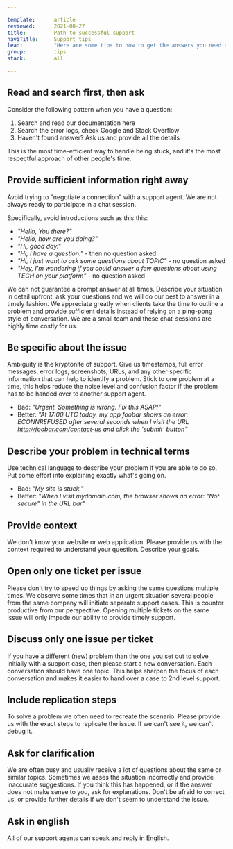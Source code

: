 ```yaml
---

template:      article
reviewed:      2021-08-27
title:         Path to successful support
naviTitle:     Support tips
lead:          "Here are some tips to how to get the answers you need quickly."
group:         tips
stack:         all

---
```


## Read and search first, then ask

Consider the following pattern when you have a question:

1. Search and read our documentation here
2. Search the error logs, check Google and Stack Overflow
3. Haven't found answer? Ask us and provide all the details

This is the most time-efficient way to handle being stuck, and it's the most respectful approach of other people's time.

## Provide sufficient information right away

Avoid trying to "negotiate a connection" with a support agent. We are not always ready to participate in a chat session.

Specifically, avoid introductions such as this this:

- _"Hello, You there?"_
- _"Hello, how are you doing?"_
- _"Hi, good day."_
- _"Hi, I have a question."_ - then no question asked
- _"Hi, I just want to ask some questions about TOPIC"_ - no question asked
- _"Hey, I'm wondering if you could answer a few questions about using TECH on your platform"_ - no question asked

We can not guarantee a prompt answer at all times. Describe your situation in detail upfront, ask your questions and we will do our best to answer in a timely fashion. We appreciate greatly when clients take the time to outline a problem and provide sufficient details instead of relying on a ping-pong style of conversation. We are a small team and these chat-sessions are highly time costly for us.

## Be specific about the issue

Ambiguity is the kryptonite of support. Give us timestamps, full error messages, error logs, screenshots, URLs, and any other specific information that can help to identify a problem. Stick to one problem at a time, this helps reduce the noise level and confusion factor if the problem has to be handed over to another support agent.

* Bad: _"Urgent. Something is wrong. Fix this ASAP!"_
* Better: _"At 17:00 UTC today, my app foobar shows an error: ECONNREFUSED after several seconds when I visit the URL http://foobar.com/contact-us and click the 'submit' button"_

## Describe your problem in technical terms

Use technical language to describe your problem if you are able to do so. Put some effort into explaining exactly what's going on.

* Bad: _"My site is stuck."_
* Better: _"When I visit mydomain.com, the browser shows an error: "Not secure" in the URL bar"_

## Provide context

We don't know your website or web application. Please provide us with the context required to understand your question. Describe your goals.

## Open only one ticket per issue

Please don't try to speed up things by asking the same questions multiple times. We observe some times that in an urgent situation several people from the same company will initiate separate support cases. This is counter productive from our perspective. Opening multiple tickets on the same issue will only impede our ability to provide timely support.

## Discuss only one issue per ticket

If you have a different (new) problem than the one you set out to solve initially with a support case, then please start a new conversation. Each conversation should have one topic. This helps sharpen the focus of each conversation and makes it easier to hand over a case to 2nd level support.

## Include replication steps

To solve a problem we often need to recreate the scenario. Please provide us with the exact steps to replicate the issue. If we can't see it, we can't debug it.

## Ask for clarification

We are often busy and usually receive a lot of questions about the same or similar topics. Sometimes we asses the situation incorrectly and provide inaccurate suggestions. If you think this has happened, or if the answer does not make sense to you, ask for explanations. Don't be afraid to correct us, or provide further details if we don't seem to understand the issue.

## Ask in english

All of our support agents can speak and reply in English.
